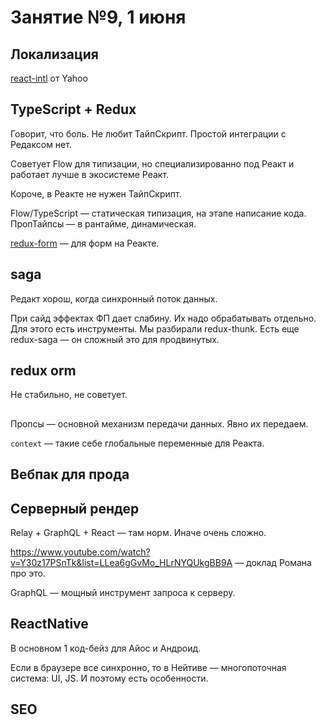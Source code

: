 # Занятие №9, 1 июня

## Локализация
[react-intl](https://github.com/yahoo/react-intl) от Yahoo

## TypeScript + Redux
Говорит, что боль. Не любит ТайпСкрипт. Простой интеграции с Редаксом нет.

Советует Flow для типизации, но специализированно под Реакт и работает лучше в экосистеме Реакт.

Короче, в Реакте не нужен ТайпСкрипт.

Flow/TypeScript — статическая типизация, на этапе написание кода.
ПропТайпсы — в рантайме, динамическая.

[redux-form](http://redux-form.com/6.7.0/) — для форм на Реакте.

## saga
Редакт хорош, когда синхронный поток данных.

При сайд эффектах ФП дает слабину. Их надо обрабатывать отдельно. Для этого есть инструменты. Мы разбирали redux-thunk. Есть еще redux-saga — он сложный это для продвинутых.

## redux orm
Не стабильно, не советует.

##
Пропсы — основной механизм передачи данных. Явно их передаем.

`context` — такие себе глобальные переменные для Реакта.

## Вебпак для прода

## Серверный рендер
Relay + GraphQL + React — там норм. Иначе очень сложно.

https://www.youtube.com/watch?v=Y30z17PSnTk&list=LLea6gGvMo_HLrNYQUkgBB9A — доклад Романа про это.

GraphQL — мощный инструмент запроса к серверу.

## ReactNative
В основном 1 код-бейз для Айос и Андроид.

Если в браузере все синхронно, то в Нейтиве — многопоточная система: UI, JS. И поэтому есть особенности.

## SEO
 

